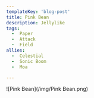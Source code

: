 ```yaml
---
templateKey: 'blog-post'
title: Pink Bean
description: Jellylike
tags:
  -  Paper
  -  Attack
  -  Field
allies:
  -  Celestial
  -  Sonic Boom
  -  Moa

---
```

![Pink Bean](/img/Pink Bean.png)
